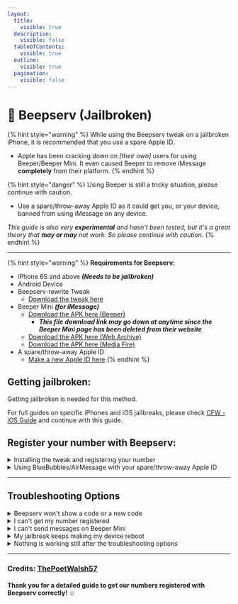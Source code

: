 ```yaml
---
layout:
  title:
    visible: true
  description:
    visible: false
  tableOfContents:
    visible: true
  outline:
    visible: true
  pagination:
    visible: false
---
```


# 💭 Beepserv (Jailbroken)

{% hint style="warning" %}
While using the Beepserv tweak on a jailbroken iPhone, it is recommended that you use a spare Apple ID.

* Apple has been cracking down on _\[their own]_ users for using Beeper/Beeper Mini. It even caused Beeper to remove iMessage **completely** from their platform.
{% endhint %}

{% hint style="danger" %}
Using Beeper is still a tricky situation, please continue with caution.

* Use a spare/throw-away Apple ID as it could get you, or your device, banned from using iMessage on any device.

_This guide is also very **experimental** and hasn't been tested, but it's a great theory that **may or may** not work. So please continue with caution._
{% endhint %}

***

{% hint style="warning" %}
**Requirements for Beepserv:**

* iPhone 6S and above _**(Needs to be jailbroken)**_
* Android Device
* Beepserv-rewrite Tweak
  * [Download the tweak here](https://github.com/thatmarcel/beepserv-rewrite)
* Beeper Mini _**(for iMessage)**_
  * [Download the APK here (Beeper)](https://mini.beeper.com/Beeper\_Mini\_v1.2.58.apk)
    * _**This file download link may go down at anytime since the Beeper Mini page has been deleted from their website**_
  * [Download the APK here (Web Archive)](https://web.archive.org/web/20240329133435/https://mini.beeper.com/Beeper\_Mini\_v1.2.58.apk)
  * [Download the APK here (Media Fire)](https://www.mediafire.com/file/u1r73jp6z9vjshx/Beeper\_Mini\_v1.2.58.apk/file)
* A spare/throw-away Apple ID
  * [Make a new Apple ID here](https://appleid.apple.com/account)
{% endhint %}

## Getting jailbroken:

Getting jailbroken is needed for this method.

For full guides on specific iPhones and iOS jailbreaks, please check [CFW - iOS Guide](https://ios.cfw.guide) and continue with this guide.

## Register your number with Beepserv:

<details>

<summary>Installing the tweak and registering your number</summary>

1. Jailbreak your iPhone and download the Beepserv-rewrite tweak
   * Depending on your jailbreak, you'll have to download the correct tweak; rootful or rootless
2. Make sure you have the following tweaks installed after you got jailbroken:
   * Ellekit **(You will need to install this manually. This is needed to make Beepserv work)**
   * Libhooker
   * Mobilesubstitute or Mobilesubstrate
3. After installing Ellekit, hit "Reboot" on your installer; Sileo or Zebra
4. Once the device is back on the homescreen, go to your Downloads and open the Beepser-Rewrite tweak in Sileo or Zebra and install it.
5. Once you have installed Beepserv-Rewrite, you will want to do a **Userspace Reboot**
   * This action may be different between jailbreaks.
6. If everything is done correctly, you should see the **Registration Code** in your Messages settings on your iPhone
7. Once you have your **Registration Code**, download the Beeper Mini _**(for iMessage)**_ app on your Android device _(The link is posted above with the requirements)_&#x20;
8. Open Beeper Mini and it should prompt you to enter your **Registration Code**
9. Once you entered your Registration Code, it will proceed to ask you to enter your Apple ID info
   * Please use your spare/throw-away Apple ID for safety of your Apple account
10. You should be able to use iMessage with Beeper Mini and start texting your friends or family!

</details>

<details>

<summary>Using BlueBubbles/AirMessage with your spare/throw-away Apple ID</summary>

1. Add your spare/throw-away Apple ID to your Mac
2. Set up iMessage for this Apple ID and accept the **"new number"** being added to your spare/throw-away Apple ID
3. Test it by sending iMessage texts to your number or to your friends or family
4. If successful, you should be able to use your BlueBubbles/AirMessage server to send iMessage texts on your Android or Web
   * _Please don't delete Beeper Mini from your Android device, as it could mess up this process. You can disable notifications from Beeper Mini on your Android device._

</details>

***

## Troubleshooting Options

<details>

<summary>Beepserv won't show a code or a new code</summary>

If Beepserv isn't showing a code or a new code, please try to re-jailbreak and do a **Userspace Reboot** again

</details>

<details>

<summary>I can't get my number registered</summary>

If you are seeing REG-REQ? texts showing on your Android device, but can't get your number registered with Beepserv, you are most likely being blocked by Apple or your carrier is blocking the service from happening.

What you can do is wait for a few days and try again, or contact Apple to try to lift the ban or flag off of your Apple account.

</details>

<details>

<summary>I can't send messages on Beeper Mini</summary>

If you're not able to send messages on Beeper Mini to make sure that everything is going smoothly, you may need to get a new Registration Code and try again.

</details>

<details>

<summary>My jailbreak keeps making my device reboot</summary>

I get it, this can be very irritating, especially if it's making the code change, making Beeper Mini not work anymore.

What you can do is look into [meowbrek2](https://ios.cfw.guide/installing-meowbrek2/) to do an auto-jailbreak, helping this problem in entirely.

Meowbrek2 doesn't work for all iPhones or iOSes, so please continue with caution.

</details>

<details>

<summary>Nothing is working still after the troubleshooting options</summary>

I get that this can be irritating, but don't worry yet. I recommend that you should uninstall Beeper Mini, get a new code and try it again.

This can be a lengthy process, so if all fails, please try the [Physical SIM or eSIM methods](https://guide.atbluebubbles.com/new-methods/getting-your-phone-number-registered) listed on the site.

</details>

***

### Credits: [ThePoetWalsh57](https://www.reddit.com/r/beeper/comments/197tn08/comment/kibhihn/?utm\_source=share\&utm\_medium=web3x\&utm\_name=web3xcss\&utm\_term=1\&utm\_content=share\_button)

#### Thank you for a detailed guide to get our numbers registered with Beepserv correctly! ☺️

